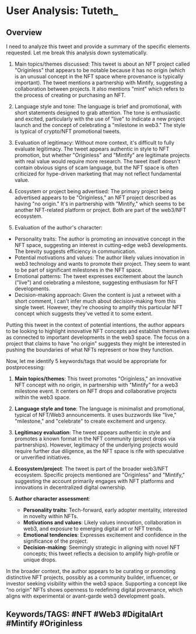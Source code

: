 # User Analysis: Tuteth_

## Overview

<think>
I need to analyze this tweet and provide a summary of the specific elements requested. Let me break this analysis down systematically.

1. Main topics/themes discussed:
This tweet is about an NFT project called "Originless" that appears to be notable because it has no origin (which is an unusual concept in the NFT space where provenance is typically important). The tweet mentions a partnership with Mintify, suggesting a collaboration between projects. It also mentions "mint" which refers to the process of creating or purchasing an NFT.

2. Language style and tone:
The language is brief and promotional, with short statements designed to grab attention. The tone is enthusiastic and excited, particularly with the use of "live" to indicate a new project launch and the concept of celebrating a "milestone in web3." The style is typical of crypto/NFT promotional tweets.

3. Evaluation of legitimacy:
Without more context, it's difficult to fully evaluate legitimacy. The tweet appears authentic in style to NFT promotion, but whether "Originless" and "Mintify" are legitimate projects with real value would require more research. The tweet itself doesn't contain obvious signs of scam language, but the NFT space is often criticized for hype-driven marketing that may not reflect fundamental value.

4. Ecosystem or project being advertised:
The primary project being advertised appears to be "Originless," an NFT project described as having "no origin." It's in partnership with "Mintify," which seems to be another NFT-related platform or project. Both are part of the web3/NFT ecosystem.

5. Evaluation of the author's character:
- Personality traits: The author is promoting an innovative concept in the NFT space, suggesting an interest in cutting-edge web3 developments. The brevity suggests efficiency in communication.
- Potential motivations and values: The author likely values innovation in web3 technology and wants to promote their project. They seem to want to be part of significant milestones in the NFT space.
- Emotional patterns: The tweet expresses excitement about the launch ("live") and celebrating a milestone, suggesting enthusiasm for NFT developments.
- Decision-making approach: Given the content is just a retweet with a short comment, I can't infer much about decision-making from this single tweet. However, they're choosing to amplify this particular NFT concept which suggests they've vetted it to some extent.

Putting this tweet in the context of potential intentions, the author appears to be looking to highlight innovative NFT concepts and establish themselves as connected to important developments in the web3 space. The focus on a project that claims to have "no origin" suggests they might be interested in pushing the boundaries of what NFTs represent or how they function.

Now, let me identify 5 keywords/tags that would be appropriate for postprocessing:
</think>

1. **Main topics/themes**: This tweet promotes "Originless," an innovative NFT concept with no origin, in partnership with "Mintify" for a web3 milestone event. It centers on NFT drops and collaborative projects within the web3 space.

2. **Language style and tone**: The language is minimalist and promotional, typical of NFT/Web3 announcements. It uses buzzwords like "live," "milestone," and "celebrate" to create excitement and urgency.

3. **Legitimacy evaluation**: The tweet appears authentic in style and promotes a known format in the NFT community (project drops via partnerships). However, legitimacy of the underlying projects would require further due diligence, as the NFT space is rife with speculative or unverified initiatives.

4. **Ecosystem/project**: The tweet is part of the broader web3/NFT ecosystem. Specific projects mentioned are "Originless" and "Mintify," suggesting the account primarily engages with NFT platforms and innovations in decentralized digital ownership.

5. **Author character assessment**:
   - **Personality traits**: Tech-forward, early adopter mentality, interested in novelty within NFTs.
   - **Motivations and values**: Likely values innovation, collaboration in web3, and exposure to emerging digital art or NFT trends.
   - **Emotional tendencies**: Expresses excitement and confidence in the significance of the project.
   - **Decision-making**: Seemingly strategic in aligning with novel NFT concepts; this tweet reflects a decision to amplify high-profile or unique drops.

In the broader context, the author appears to be curating or promoting distinctive NFT projects, possibly as a community builder, influencer, or investor seeking visibility within the web3 space. Supporting a concept like “no origin” NFTs shows openness to redefining digital provenance, which aligns with experimental or avant-garde web3 development goals.

**Keywords/TAGS**: #NFT #Web3 #DigitalArt #Mintify #Originless
---

